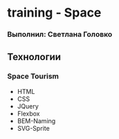 # training - Space

### Выполнил: Светлана Головко

## Технологии

### Space Tourism

- HTML
- CSS
- JQuery
- Flexbox
- BEM-Naming
- SVG-Sprite

